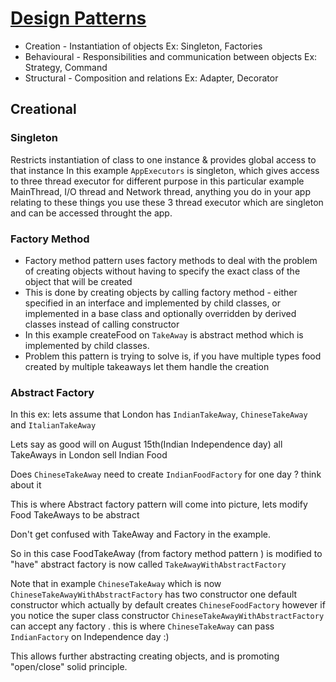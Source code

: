 # [Design Patterns](https://en.wikipedia.org/wiki/Software_design_pattern)

* Creation -  Instantiation of objects Ex: Singleton, Factories
* Behavioural - Responsibilities and communication between objects Ex: Strategy, Command
* Structural - Composition and relations Ex: Adapter, Decorator 

## Creational
### Singleton
Restricts instantiation of class to one instance & provides global access to that instance
In this example ```AppExecutors``` is singleton, which gives access to three thread executor for different purpose 
in this particular example MainThread, I/O thread and Network thread, anything you do in your app relating to these things you 
use these 3 thread executor which are singleton and can be accessed throught the app.

### Factory Method
* Factory method pattern uses factory methods to deal with the problem of creating objects
without having to specify the exact class of the object that will be created
* This is done by creating objects by calling factory method - either specified in an interface and implemented by child classes,
or implemented in a base class and optionally overridden by derived classes instead of calling constructor
* In this example createFood on ```TakeAway``` is abstract method which is implemented by child classes.
* Problem this pattern is trying to solve is, if you have multiple types food created by multiple takeaways let them handle the creation


### Abstract Factory
In this ex: lets assume that London has ```IndianTakeAway```, ```ChineseTakeAway``` and ```ItalianTakeAway```

Lets say as good will on August 15th(Indian Independence day) all TakeAways in London sell Indian Food

Does ```ChineseTakeAway``` need to create ```IndianFoodFactory``` for one day ? think about it

This is where Abstract factory pattern will come into picture, lets modify Food TakeAways to be abstract

Don't get confused with TakeAway and Factory in the example.

So in this case FoodTakeAway (from factory method pattern ) is modified to "have" abstract factory is now called ```TakeAwayWithAbstractFactory```

Note that in example ```ChineseTakeAway``` which is now ```ChineseTakeAwayWithAbstractFactory``` has two constructor
one default constructor which actually by default creates ```ChineseFoodFactory``` however if you notice the super class constructor
```ChineseTakeAwayWithAbstractFactory``` can accept any factory . this is where ```ChineseTakeAway``` can pass ```IndianFactory``` on Independence day :)

This allows further abstracting creating objects, and is promoting "open/close" solid principle.
